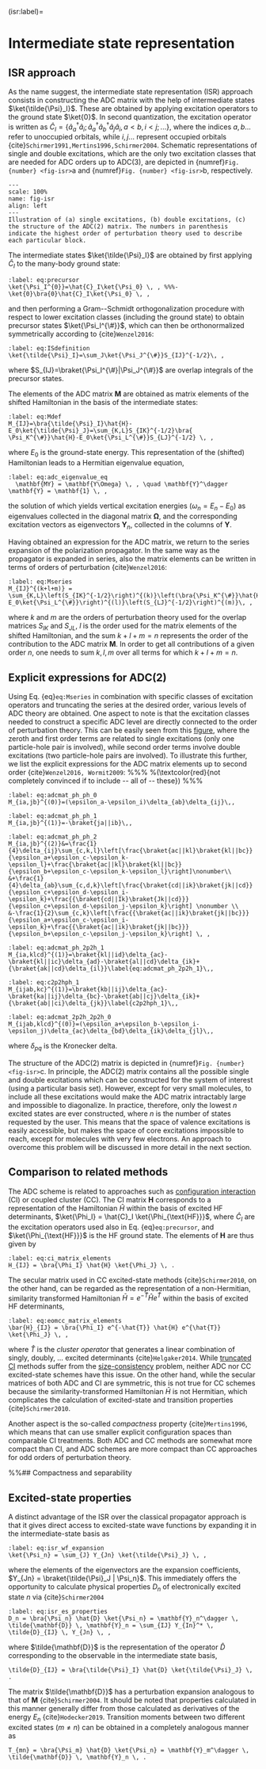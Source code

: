 (isr:label)=
# Intermediate state representation


## ISR approach

As the name suggest, the intermediate state representation (ISR) approach consists in constructing the ADC matrix with the help of intermediate states $\ket{\tilde{\Psi}_I}$. These are obtained by applying excitation operators to the ground state $\ket{0}$. In second quantization, the excitation operator is written as $\hat{C}_I=\{ \hat{a}_a^\dagger\hat{a}_i;\hat{a}_a^\dagger\hat{a}_b^\dagger\hat{a}_j\hat{a}_i, a<b, i<j;... \}$, where the indices $a,b...$ refer to unoccupied orbitals, while $i,j...$ represent occupied orbitals {cite}`Schirmer1991,Mertins1996,Schirmer2004`. Schematic representations of single and double excitations, which are the only two excitation classes that are needed for ADC orders up to ADC(3), are depicted in {numref}`Fig. {number} <fig-isr>`a and {numref}`Fig. {number} <fig-isr>`b, respectively.
```{figure} /img/adc/isr_adc_matrix.svg
---
scale: 100%
name: fig-isr
align: left
---
Illustration of (a) single excitations, (b) double excitations, (c) the structure of the ADC(2) matrix. The numbers in parenthesis indicate the highest order of perturbation theory used to describe each particular block.
```
The intermediate states $\ket{\tilde{\Psi}_I}$ are obtained by first applying $\hat{C}_I$ to the many-body ground state:
```{math}
:label: eq:precursor
\ket{\Psi_I^{0}}=\hat{C}_I\ket{\Psi_0} \, , %%%-\ket{0}\bra{0}\hat{C}_I\ket{\Psi_0} \, ,
```
and then performing a Gram--Schmidt orthogonalization procedure with respect to lower excitation classes (including the ground state)
to obtain precursor states $\ket{\Psi_I^{\#}}$, which can then be orthonormalized symmetrically according to {cite}`Wenzel2016`:
```{math}
:label: eq:ISdefinition
\ket{\tilde{\Psi}_I}=\sum_J\ket{\Psi_J^{\#}}S_{IJ}^{-1/2}\, ,
```
where $S_{IJ}=\braket{\Psi_I^{\#}|\Psi_J^{\#}}$ are overlap integrals of the precursor states.

The elements of the ADC matrix $\mathbf{M}$ are obtained as matrix elements of the shifted Hamiltonian in the basis of the intermediate states:
```{math}
:label: eq:Mdef
M_{IJ}=\bra{\tilde{\Psi}_I}\hat{H}-E_0\ket{\tilde{\Psi}_J}=\sum_{K,L}S_{IK}^{-1/2}\bra{ \Psi_K^{\#}}\hat{H}-E_0\ket{\Psi_L^{\#}}S_{LJ}^{-1/2} \, ,
```
where $E_0$ is the ground-state energy.
This representation of the (shifted) Hamiltonian leads to a Hermitian eigenvalue equation,
```{math}
:label: eq:adc_eigenvalue_eq
  \mathbf{MY} = \mathbf{Y\Omega} \, , \quad \mathbf{Y}^\dagger \mathbf{Y} = \mathbf{1} \, ,
```
the solution of which yields vertical excitation energies ($\omega_n = E_n - E_0$) as eigenvalues collected in the diagonal matrix $\mathbf{\Omega}$,
and the corresponding excitation vectors as eigenvectors $\mathbf{Y}_n$, collected in the columns of $\mathbf{Y}$.

Having obtained an expression for the ADC matrix, we return to the series expansion of the polarization propagator. In the same way as the propagator is expanded in series, also the matrix elements can be written in terms of orders of perturbation {cite}`Wenzel2016`:
```{math}
:label: eq:Mseries
M_{IJ}^{(k+l+m)} = \sum_{K,L}\left(S_{IK}^{-1/2}\right)^{(k)}\left(\bra{\Psi_K^{\#}}\hat{H}-E_0\ket{\Psi_L^{\#}}\right)^{(l)}\left(S_{LJ}^{-1/2}\right)^{(m)}\, ,
```
where $k$ and $m$ are the orders of perturbation theory used for the overlap matrices $S_{IK}$ and $S_{JL}$,
$l$ is the order used for the matrix elements of the shifted Hamiltonian, and the sum $k + l + m = n$ represents the order of the contribution to the ADC matrix $\mathbf{M}$.
In order to get all contributions of a given order $n$, one needs to sum $k,l,m$ over all terms for which $k+l+m = n$.


## Explicit expressions for ADC(2)

Using Eq. {eq}`eq:Mseries` in combination with specific classes of excitation operators and truncating the series at the desired order, various levels of ADC theory are obtained.
One aspect to note is that the excitation classes needed to construct a specific ADC level are directly connected to the order of perturbation theory.
This can be easily seen from this [figure](fig:propagator),
where the zeroth and first order terms are related to single excitations (only one particle-hole pair is involved),
while second order terms involve double excitations (two particle-hole pairs are involved).
To illustrate this further, we list the explicit expressions for the ADC matrix elements up to second order {cite}`Wenzel2016, Wormit2009`:
%%% %(\textcolor{red}{not completely convinced if to include -- all of -- these})
%%%
```{math}
:label: eq:adcmat_ph_ph_0
M_{ia,jb}^{(0)}=(\epsilon_a-\epsilon_i)\delta_{ab}\delta_{ij}\,,
```
```{math}
:label: eq:adcmat_ph_ph_1
M_{ia,jb}^{(1)}=-\braket{ja||ib}\,,
```
```{math}
:label: eq:adcmat_ph_ph_2
M_{ia,jb}^{(2)}&=\frac{1}{4}\delta_{ij}\sum_{c,k,l}\left[\frac{\braket{ac||kl}\braket{kl||bc}}{\epsilon_a+\epsilon_c-\epsilon_k-\epsilon_l}+\frac{\braket{ac||kl}\braket{kl||bc}}{\epsilon_b+\epsilon_c-\epsilon_k-\epsilon_l}\right]\nonumber\\ &+\frac{1}{4}\delta_{ab}\sum_{c,d,k}\left[\frac{\braket{cd||ik}\braket{jk||cd}}{\epsilon_c+\epsilon_d-\epsilon_i-\epsilon_k}+\frac{{\braket{cd||Ik}\braket{Jk||cd}}}{\epsilon_c+\epsilon_d-\epsilon_j-\epsilon_k}\right] \nonumber \\
&-\frac{1}{2}\sum_{c,k}\left[\frac{{\braket{ac||ik}\braket{jk||bc}}}{\epsilon_a+\epsilon_c-\epsilon_i-\epsilon_k}+\frac{{\braket{ac||ik}\braket{jk||bc}}}{\epsilon_b+\epsilon_c-\epsilon_j-\epsilon_k}\right] \, ,
```
```{math}
:label: eq:adcmat_ph_2p2h_1
M_{ia,klcd}^{(1)}=\braket{kl||id}\delta_{ac}-\braket{kl||ic}\delta_{ad}-\braket{al||cd}\delta_{ik}+{\braket{ak||cd}\delta_{il}}\label{eq:adcmat_ph_2p2h_1}\,,
```
```{math}
:label: eq:c2p2hph_1
M_{ijab,kc}^{(1)}=\braket{kb||ij}\delta_{ac}-\braket{ka||ij}\delta_{bc}-\braket{ab||cj}\delta_{ik}+{\braket{ab||ci}\delta_{jk}}\label{c2p2hph_1}\,,
```
```{math}
:label: eq:adcmat_2p2h_2p2h_0
M_{ijab,klcd}^{(0)}=(\epsilon_a+\epsilon_b-\epsilon_i-\epsilon_j)\delta_{ac}\delta_{bd}\delta_{ik}\delta_{jl}\,,
```
where $\delta_{pq}$ is the Kronecker delta.

The structure of the ADC(2) matrix is depicted in {numref}`Fig. {number} <fig-isr>`c. In principle, the ADC(2) matrix contains all the possible single and double excitations which can be constructed for the system of interest (using a particular basis set). However, except for very small molecules, to include all these excitations would make the ADC matrix intractably large and impossible to diagonalize. In practice, therefore, only the lowest $n$ excited states are ever constructed, where $n$ is the number of states requested by the user. This means that the space of valence excitations is easily accessible, but makes the space of core excitations impossible to reach, except for molecules with very few electrons. An approach to overcome this problem will be discussed in more detail in the next section.


## Comparison to related methods

The ADC scheme is related to approaches such as [configuration interaction](sec:ci) (CI) or coupled cluster (CC).
The CI matrix $\mathbf{H}$ corresponds to a representation of the Hamiltonian $\hat{H}$ within the basis of excited HF determinants,
$\ket{\Phi_I} = \hat{C}_I \ket{\Phi_{\text{HF}}}$, where $\hat{C}_I$ are the excitation operators used also in Eq. {eq}`eq:precursor`,
and $\ket{\Phi_{\text{HF}}}$ is the HF ground state. The elements of $\mathbf{H}$ are thus given by
```{math}
:label: eq:ci_matrix_elements
H_{IJ} = \bra{\Phi_I} \hat{H} \ket{\Phi_J} \, .
```
The secular matrix used in CC excited-state methods {cite}`Schirmer2010`, on the other hand, can be regarded as the representation of a non-Hermitian,
similarity transformed Hamiltonian $\bar{H} = e^{-\hat{T}} \hat{H} e^{\hat{T}}$ within the basis of excited HF determinants,
```{math}
:label: eq:eomcc_matrix_elements
\bar{H}_{IJ} = \bra{\Phi_I} e^{-\hat{T}} \hat{H} e^{\hat{T}} \ket{\Phi_J} \, ,
```
where $\hat{T}$ is the _cluster operator_ that generates a linear combination of singly, doubly, $\ldots$ excited determinants {cite}`Helgaker2014`.
While [truncated CI](sec:truncated-ci) methods suffer from the [size-consistency](sec:size-consistency) problem, 
neither ADC nor CC excited-state schemes have this issue.
On the other hand, while the secular matrices of both ADC and CI are symmetric, this is not true for CC schemes because
the similarity-transformed Hamiltonian $\bar{H}$ is not Hermitian, which complicates the calculation of excited-state and transition properties {cite}`Schirmer2010`.

Another aspect is the so-called _compactness_ property {cite}`Mertins1996`, which means that can use smaller explicit configuration spaces than comparable CI treatments.
Both ADC and CC methods are somewhat more compact than CI, and ADC schemes are more compact than CC approaches for odd orders of perturbation theory.

%%## Compactness and separability


## Excited-state properties

A distinct advantage of the ISR over the classical propagator approach is that it gives direct access to excited-state wave functions
by expanding it in the intermediate-state basis as
```{math}
:label: eq:isr_wf_expansion
\ket{\Psi_n} = \sum_{J} Y_{Jn} \ket{\tilde{\Psi}_J} \, ,
```
where the elements of the eigenvectors are the expansion coefficients, $Y_{Jn} = \braket{\tilde{\Psi}_J | \Psi_n}$.
This immediately offers the opportunity to calculate physical properties $D_n$ of electronically excited state $n$ via {cite}`Schirmer2004`
```{math}
:label: eq:isr_es_properties
D_n = \bra{\Psi_n} \hat{D} \ket{\Psi_n} = \mathbf{Y}_n^\dagger \, \tilde{\mathbf{D}} \, \mathbf{Y}_n = \sum_{IJ} Y_{In}^* \, \tilde{D}_{IJ} \, Y_{Jn} \, ,
```
where $\tilde{\mathbf{D}}$ is the representation of the operator $\hat{D}$ corresponding to the observable in the intermediate state basis,
```{math}
\tilde{D}_{IJ} = \bra{\tilde{\Psi}_I} \hat{D} \ket{\tilde{\Psi}_J} \, .
```
The matrix $\tilde{\mathbf{D}}$ has a perturbation expansion analogous to that of $\mathbf{M}$ {cite}`Schirmer2004`.
It should be noted that properties calculated in this manner generally differ from those calculated
as derivatives of the energy $E_n$ {cite}`Hodecker2019`.
Transition moments between two different excited states ($m \neq n$) can be obtained in a completely analogous manner as
```{math}
T_{mn} = \bra{\Psi_m} \hat{D} \ket{\Psi_n} = \mathbf{Y}_m^\dagger \, \tilde{\mathbf{D}} \, \mathbf{Y}_n \, .
```
